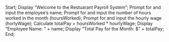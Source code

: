 Start; 
Display “Welcome to the Restuarant Payroll System”; 
Prompt for and input the employee’s name; 
Prompt for and input the number of hours worked in the month (hoursWorked); 
Prompt for and input the hourly wage (horlyWage); 
Calculate totalPay = hoursWorked * hourlyWage; 
Display “Employee Name: “ + name; 
Display “Total Pay for the Month: $” + totalPay; 
End; 
